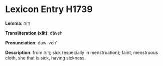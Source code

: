 # Lexicon Entry H1739

**Lemma**: דָּוֶה

**Transliteration (xlit)**: dâveh

**Pronunciation**: daw-veh'

**Description**:
from דָּוָה; sick (especially in menstruation); faint, menstruous cloth, she that is sick, having sickness.

